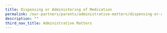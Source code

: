 ```yaml
---
title: Dispensing or Administering of Medication
permalink: /our-partners/parents/administrative-matters/dispensing-or-administering-of-medication/
description: ""
third_nav_title: Administrative Matters
---
```

